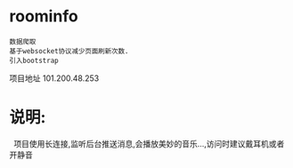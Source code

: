 # roominfo
    数据爬取
    基于websocket协议减少页面刷新次数.
    引入bootstrap
  项目地址 
    101.200.48.253
# 说明:
   项目使用长连接,监听后台推送消息,会播放美妙的音乐...,访问时建议戴耳机或者开静音
